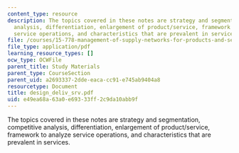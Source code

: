 ```yaml
---
content_type: resource
description: The topics covered in these notes are strategy and segmentation, competitive
  analysis, differentiation, enlargement of product/service, framework to analyze
  service operations, and characteristics that are prevalent in services.
file: /courses/15-778-management-of-supply-networks-for-products-and-services-summer-2004/e49ea68a63a0e69333ff2c9da10abb9f_design_deliv_srv.pdf
file_type: application/pdf
learning_resource_types: []
ocw_type: OCWFile
parent_title: Study Materials
parent_type: CourseSection
parent_uid: a2693337-2dde-eaca-cc91-e745ab9404a8
resourcetype: Document
title: design_deliv_srv.pdf
uid: e49ea68a-63a0-e693-33ff-2c9da10abb9f
---
```

The topics covered in these notes are strategy and segmentation, competitive analysis, differentiation, enlargement of product/service, framework to analyze service operations, and characteristics that are prevalent in services.

